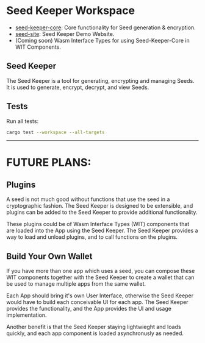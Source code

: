 # Seed Keeper Workspace

- [seed-keeper-core](crates/seed-keeper-core/): Core functionality for Seed generation & encryption.
- [seed-site](crates/seed-site/): Seed Keeper Demo Website.
- (Coming soon) Wasm Interface Types for using Seed-Keeper-Core in WIT Components.

## Seed Keeper

The Seed Keeper is a tool for generating, encrypting and managing Seeds. It is used to generate, encrypt, decrypt, and view Seeds.

## Tests

Run all tests:

```bash
cargo test --workspace --all-targets
```

---

# FUTURE PLANS:

## Plugins

A seed is not much good without functions that use the seed in a cryptographic fashion. The Seed Keeper is designed to be extensible, and plugins can be added to the Seed Keeper to provide additional functionality.

These plugins could be of Wasm Interface Types (WIT) components that are loaded into the App using the Seed Keeper. The Seed Keeper provides a way to load and unload plugins, and to call functions on the plugins.

## Build Your Own Wallet

If you have more than one app which uses a seed, you can compose these WIT components together with the Seed Keeper to create a wallet that can be used to manage multiple apps from the same wallet.

Each App should bring it's own User Interface, otherwise the Seed Keeper would have to build each conceivable UI for each app. The Seed Keeper provides the functionality, and the App provides the UI and usage implementation.

Another benefit is that the Seed Keeper staying lightwieght and loads quickly, and each app component is loaded asynchronusly as needed.
